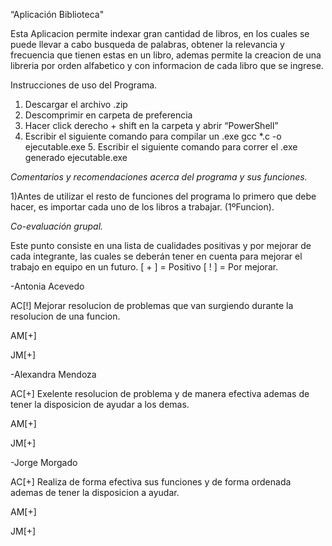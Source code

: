 “Aplicación Biblioteca"

Esta Aplicacion permite indexar gran cantidad de libros, en los cuales se puede llevar a cabo busqueda de palabras, obtener la relevancia y frecuencia que tienen estas en un libro, ademas permite la creacion de una libreria por orden alfabetico y con informacion de cada libro que se ingrese.

Instrucciones de uso del Programa.

1.	Descargar el archivo .zip
2.	Descomprimir en carpeta de preferencia
3.	Hacer click derecho + shift en la carpeta y abrir “PowerShell”
4.	Escribir el siguiente comando para compilar un .exe
gcc *.c -o ejecutable.exe 5. Escribir el siguiente comando para correr el .exe generado ejecutable.exe


*Comentarios y recomendaciones acerca del programa y sus funciones.*

1)Antes de utilizar el resto de funciones del programa lo primero que debe hacer, es importar cada uno de los libros a trabajar. (1ºFuncion).






*Co-evaluación grupal.*

Este punto consiste en una lista de cualidades positivas y por mejorar de cada integrante, las cuales se deberán tener en cuenta para mejorar el trabajo en equipo en un futuro. [ + ] = Positivo [ ! ] = Por mejorar.

-Antonia Acevedo

AC[!] Mejorar resolucion de problemas que van surgiendo durante la resolucion de una funcion. 

AM[+]

JM[+]

-Alexandra Mendoza

AC[+] Exelente resolucion de problema y de manera efectiva ademas de tener la disposicion de ayudar a los demas.

AM[+]

JM[+]

-Jorge Morgado

AC[+] Realiza de forma efectiva sus funciones y de forma ordenada ademas de tener la disposicion a ayudar.

AM[+]

JM[+]
